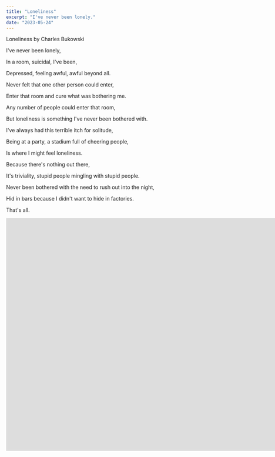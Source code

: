 ```yaml
---
title: "Loneliness"
excerpt: "I've never been lonely."
date: "2023-05-24"
---
```


Loneliness by Charles Bukowski



I've never been lonely,

In a room, suicidal, I've been,

Depressed, feeling awful, awful beyond all.

Never felt that one other person could enter,

Enter that room and cure what was bothering me.

Any number of people could enter that room,

But loneliness is something I've never been bothered with.


I've always had this terrible itch for solitude,

Being at a party, a stadium full of cheering people,

Is where I might feel loneliness.

Because there's nothing out there,

It's triviality, stupid people mingling with stupid people.


Never been bothered with the need to rush out into the night,

Hid in bars because I didn't want to hide in factories.

That's all.


<iframe width="1691" height="633" src="https://www.youtube.com/embed/0yR530nCbq8" title="Loneliness by Charles Bukowski" frameborder="0" allow="accelerometer; autoplay; clipboard-write; encrypted-media; gyroscope; picture-in-picture; web-share" allowfullscreen></iframe>
